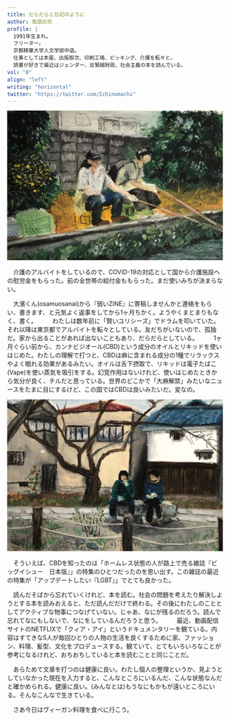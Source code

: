 ```yaml
---
title: だらだらと日記のように
author: 鬼頭光司
profile: |
  1991年生まれ。
  フリーター。
  京都精華大学人文学部中退。
  仕事としては本屋、出版取次、印刷工場、ピッキング、介護を転々と。
  読書が好きで最近はジェンダー、反緊縮財政、社会主義の本を読んでいる。
vol: "0"
align: "left"
writing: "horizontal"
twitter: "https://twitter.com/Ichinomachi"
---
```


![※小林健太郎「阿佐ヶ谷の釣り堀」](※小林健太郎「阿佐ヶ谷の釣り堀」.jpg)

　介護のアルバイトをしているので、COVID-19の対応として国から介護施設への慰労金をもらった。前の全世帯の給付金ももらった。まだ使いみちが決まらない。

　大濱くん(osamuosanai)から『弱いZINE』に寄稿しませんかと連絡をもらい、書きます、と元気よく返事をしてから1ヶ月ちかく。ようやくまとまりもなく、書く。
　
　わたしは数年前に「賢いユリシーズ」でドラムを叩いていた。それ以降は東京都でアルバイトを転々としている。友だちがいないので、孤独だ。家から出ることがあれば出ないこともあり、だらだらとしている。
　
　1ヶ月ぐらい前から、カンナビジオール(CBD)という成分のオイルとリキッドを使いはじめた。わたしの理解で打つと、CBDは麻に含まれる成分の1種でリラックスやよく眠れる効果があるみたい。オイルは舌下摂取で、リキッドは電子たばこ(Vape)を使い蒸気を吸引をする。幻覚作用はないけれど、使いはじめたときから気分が良く、チルだと思っている。世界のどこかで「大麻解禁」みたいなニュースをたまに目にするけど、この国ではCBDは良いみたいだ。変なの。

![※小林健太郎「学生時代によく散歩した哲学の道」](※小林健太郎「学生時代によく散歩した哲学の道」.jpg)

　そういえば、CBDを知ったのは「ホームレス状態の人が路上で売る雑誌『ビッグイシュー　日本版』」の特集のひとつだったのを思い出す。この雑誌の最近の特集が「アップデートしたい『LGBT』」でとても良かった。

　読んだそばから忘れていくけれど、本を読む。社会の問題を考えたり解決しようとする本を読みおえると、ただ読んだだけで終わる。その後にわたしのこととしてアクティブな物事につなげていない。じゃあ、なにが残るのだろう。読んで忘れてなにもしないで、なにをしているんだろうと思う。
　
　最近、動画配信サイトのNETFLIXで「クィア・アイ」というドキュメンタリーを観ている。内容はすてきな5人が毎回ひとりの人物の生活を良くするために家、ファッション、料理、髪型、文化をプロデュースする。観ていて、とてもいろいろなことが参考になるけれど、おちおちしていると本を読むことと同じことだ。

　あらためて文章を打つのは健康に良い。わたし個人の整理というか、見ようとしていなかった現在を入力すると、こんなところにいるんだ、こんな状態なんだと確かめられる。健康に良い。(みんなとは)もうなにもかもが遠いところにいる。そんなこんなで生きている。

　さあ今日はヴィーガン料理を食べに行こう。
